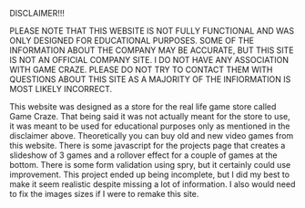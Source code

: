 DISCLAIMER!!!

PLEASE NOTE THAT THIS WEBSITE IS NOT FULLY FUNCTIONAL AND WAS ONLY DESIGNED FOR EDUCATIONAL PURPOSES. SOME OF THE INFORMATION ABOUT THE COMPANY MAY BE ACCURATE, BUT THIS SITE IS NOT AN OFFICIAL COMPANY SITE. I DO NOT HAVE ANY ASSOCIATION WITH GAME CRAZE. PLEASE DO NOT TRY TO CONTACT THEM WITH QUESTIONS ABOUT THIS SITE AS A MAJORITY OF THE INFIORMATION IS MOST LIKELY INCORRECT. 

This website was designed as a store for the real life game store called Game Craze. That being said it was not actually meant for the store to use, it was meant to be used for educational purposes only as mentioned in the disclaimer above. Theoretically you can buy old and new video games from this website. There is some javascript for the projects page that creates a slideshow of 3 games and a rollover effect for a couple of games at the bottom. There is some form validation using spry, but it certainly could use improvement. This project ended up being incomplete, but I did my best to make it seem realistic despite missing a lot of information. I also would need to fix the images sizes if I were to remake this site. 